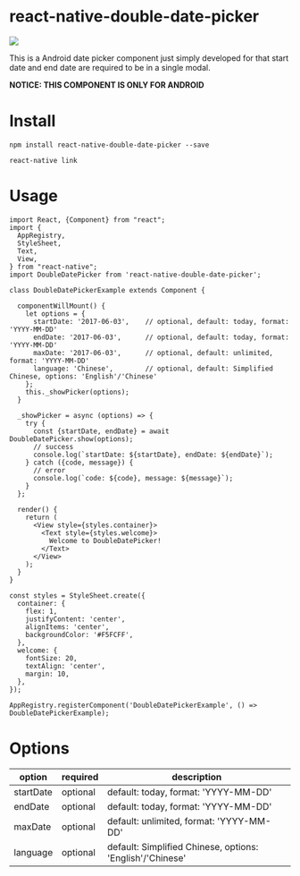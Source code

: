 # react-native-double-date-picker 
[![](https://img.shields.io/badge/npm%20package-0.3.0-green.svg)](https://www.npmjs.com/package/react-native-double-date-picker)

This is a Android date picker component just simply developed for that start date and end date are required to be in a single modal.

**NOTICE: THIS COMPONENT IS ONLY FOR ANDROID**

# Install
`npm install react-native-double-date-picker --save`

`react-native link`

# Usage
```
import React, {Component} from "react";
import {
  AppRegistry,
  StyleSheet,
  Text,
  View,
} from "react-native";
import DoubleDatePicker from 'react-native-double-date-picker';

class DoubleDatePickerExample extends Component {

  componentWillMount() {
    let options = {
      startDate: '2017-06-03',    // optional, default: today, format: 'YYYY-MM-DD'
      endDate: '2017-06-03',      // optional, default: today, format: 'YYYY-MM-DD'
      maxDate: '2017-06-03',      // optional, default: unlimited, format: 'YYYY-MM-DD'
      language: 'Chinese',        // optional, default: Simplified Chinese, options: 'English'/'Chinese'
    };
    this._showPicker(options);
  }

  _showPicker = async (options) => {
    try {
      const {startDate, endDate} = await DoubleDatePicker.show(options);
      // success
      console.log(`startDate: ${startDate}, endDate: ${endDate}`);
    } catch ({code, message}) {
      // error
      console.log(`code: ${code}, message: ${message}`);
    }
  };

  render() {
    return (
      <View style={styles.container}>
        <Text style={styles.welcome}>
          Welcome to DoubleDatePicker!
        </Text>
      </View>
    );
  }
}

const styles = StyleSheet.create({
  container: {
    flex: 1,
    justifyContent: 'center',
    alignItems: 'center',
    backgroundColor: '#F5FCFF',
  },
  welcome: {
    fontSize: 20,
    textAlign: 'center',
    margin: 10,
  },
});

AppRegistry.registerComponent('DoubleDatePickerExample', () => DoubleDatePickerExample);
```

# Options
option | required | description |
--- | --- | --- | 
startDate | optional |default: today, format: 'YYYY-MM-DD'
endDate | optional |default: today, format: 'YYYY-MM-DD'
maxDate | optional |default: unlimited, format: 'YYYY-MM-DD'
language | optional | default: Simplified Chinese, options: 'English'/'Chinese'
